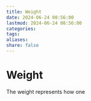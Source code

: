 ```yaml
---
title: Weight
date: 2024-06-24 08:56:00
lastmod: 2024-06-24 08:56:00
categories: 
tags: 
aliases: 
share: false 
---
```


# Weight

The weight represents how one 